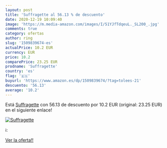 ```yaml
---
layout: post
title: 'Suffragette al 56.13 % de descuento'
date: 2020-12-19 10:09:40
image: 'https://m.media-amazon.com/images/I/51YJfTdqeuL._SL200_.jpg'
comments: true
category: ofertas
author: ring
slug: '1509839674-es'
actualPrice: 10.2 EUR
currency: EUR
price: 10.2
comparePrice: 23.25 EUR
prodname: 'Suffragette'
country: 'es'
flag: '🇪🇸'
buyurl: 'https://www.amazon.es/dp/1509839674/?tag=tolees-21'
descuento: '56.13'
average: '10.2'
---
```


Está [Suffragette](https://www.amazon.es/dp/1509839674/?tag=tolees-21) con 56.13 de descuento por 10.2 EUR (original: 23.25 EUR) en el siguiente enlace!

[![Suffragette](https://m.media-amazon.com/images/I/51YJfTdqeuL._SL200_.jpg)](https://www.amazon.es/dp/1509839674/?tag=tolees-21)

ℹ️:


[Ver la oferta!!](https://www.amazon.es/dp/1509839674/?tag=tolees-21)
